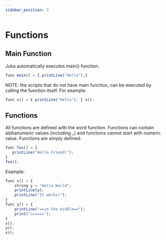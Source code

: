 ```yaml
---
sidebar_position: 3
---
```


# Functions

## Main Function
Juka automatically executes main() function.

```jsx
func main() = { printLine("Hello");}
```

NOTE: the scripts that do not have main function, can be executed by calling the function itself.
For example:
```jsx
func x() = { printLine("Hello"); } x();
```

## Functions
All functions are defined with the word function. Functions can contain alphanumeric values (including _) and functions cannot start with numeric value. Functions are simply defined:

```jsx
func foo() = {
   printLine("Hello Friend!");
}
foo();
```

Example:

```jsx
func x() = {
    string y = "Hello World";
    printLine(y);
    printLine("It works!");
}
func y() = {
    printLine("==in the middle==");
    print("======");
}
x();
y();
x();

```